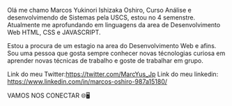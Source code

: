 Olá me chamo Marcos Yukinori Ishizaka Oshiro, Curso Análise e desenvolvimendo de Sistemas pela USCS, estou no 4 semenstre.
Atualmente me aprofundando em linguagens da area de Desenvolvimento Web HTML, CSS e JAVASCRIPT.

Estou a procura de um estagio na area do Desenvolvimento Web e afins. Sou uma pessoa que gosta sempre conhecer novas técnologias 
curiosa em aprender novas técnicas de trabalho e goste de trabalhar em grupo.


Link do meu Twitter:https://twitter.com/MarcYus_Jp
Link do meu linkedin: https://www.linkedin.com/in/marcos-oshiro-987a15180/

VAMOS NOS CONECTAR  🌐🖥️
<!--
**marcososhiro1/marcososhiro1** is a ✨ _special_ ✨ repository because its `README.md` (this file) appears on your GitHub profile.

Here are some ideas to get you started:

- 🔭 I’m currently working on ...
- 🌱 I’m currently learning ...
- 👯 I’m looking to collaborate on ...
- 🤔 I’m looking for help with ...
- 💬 Ask me about ...
- 📫 How to reach me: ...
- 😄 Pronouns: ...
- ⚡ Fun fact: ...
-->
